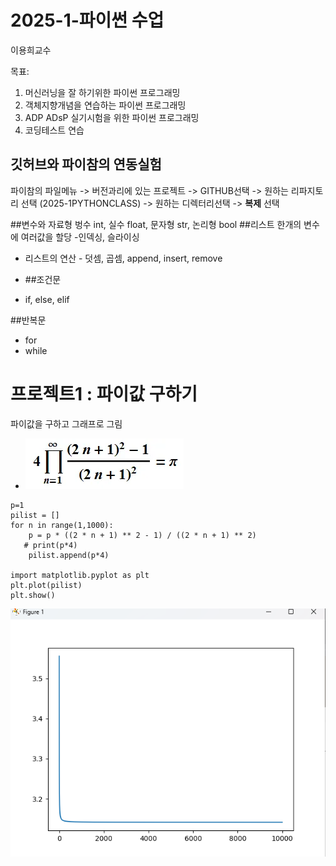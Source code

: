 # 2025-1-파이썬 수업
이용희교수

목표:
1. 머신러닝을 잘 하기위한 파이썬 프로그래밍
2. 객체지향개념을 연습하는 파이썬 프로그래밍
3. ADP ADsP 실기시험을 위한 파이썬 프로그래밍
4. 코딩테스트 연습

##  깃허브와 파이참의 연동실험
파이참의 파일메뉴 -> 버전과리에 있는 프로젝트 -> GITHUB선택
-> 원하는 리파지토리 선택 (2025-1PYTHONCLASS) -> 원하는 디렉터리선택
-> **복제** 선택

##변수와 자료형
벙수 int, 
실수 float,
문자형 str,
논리형 bool
##리스트
한개의 변수에 여러값을 할당
-인덱싱, 슬라이싱
- 리스트의 연산 - 덧셈, 곱셈, append, insert, remove

- ##조건문 
- if, else, elif

##반복문
- for
- while

# 프로젝트1 : 파이값 구하기
파이값을 구하고 그래프로 그림

- <img src="img/파이수식.png">
```
p=1
pilist = []
for n in range(1,1000):
    p = p * ((2 * n + 1) ** 2 - 1) / ((2 * n + 1) ** 2)
   # print(p*4)
    pilist.append(p*4) 

import matplotlib.pyplot as plt
plt.plot(pilist)
plt.show()
```

<img src="img/파이값그래프.png">